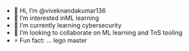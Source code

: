 - 👋 Hi, I’m @viveknandakumar136
- 👀 I’m interested inML learning 
- 🌱 I’m currently learning cybersecurity 
- 💞️ I’m looking to collaborate on ML learning and TnS tooling
- ⚡ Fun fact: ... lego master 

<!---
viveknandakumar136/viveknandakumar136 is a ✨ special ✨ repository because its `README.md` (this file) appears on your GitHub profile.
You can click the Preview link to take a look at your changes.
--->
